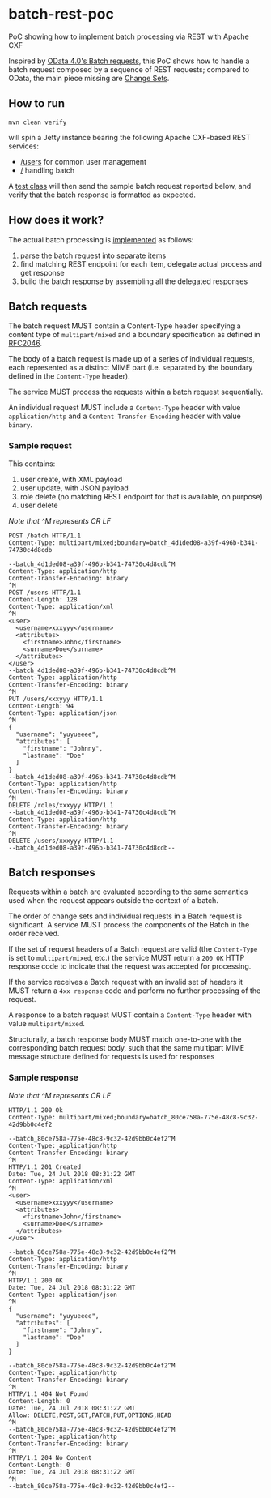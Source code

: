 # batch-rest-poc
PoC showing how to implement batch processing via REST with Apache CXF

Inspired by [OData 4.0's Batch requests](http://docs.oasis-open.org/odata/odata/v4.0/os/part1-protocol/odata-v4.0-os-part1-protocol.html#_Toc372793748), this PoC shows how to handle a batch request composed by a sequence of REST requests; compared to OData, the main piece missing are [Change Sets](http://docs.oasis-open.org/odata/odata/v4.0/os/part1-protocol/odata-v4.0-os-part1-protocol.html#_Change_Sets).

## How to run

```
mvn clean verify
```

will spin a Jetty instance bearing the following Apache CXF-based REST services:
* [/users](https://github.com/ilgrosso/batch-rest-poc/blob/master/src/main/java/net/tirasa/batch/rest/poc/api/UserService.java) for common user management
* [/](https://github.com/ilgrosso/batch-rest-poc/blob/master/src/main/java/net/tirasa/batch/rest/poc/api/RootService.java) handling batch

A [test class](https://github.com/ilgrosso/batch-rest-poc/blob/master/src/test/java/net/tirasa/batch/rest/poc/BasicITCase.java) will then send the sample batch request reported below, and verify that the batch response is formatted as expected.

## How does it work?

The actual batch processing is [implemented](https://github.com/ilgrosso/batch-rest-poc/blob/master/src/main/java/net/tirasa/batch/rest/poc/impl/RootServiceImpl.java#L94) as follows:

1. parse the batch request into separate items
1. find matching REST endpoint for each item, delegate actual process and get response
1. build the batch response by assembling all the delegated responses

## Batch requests

The batch request MUST contain a Content-Type header specifying a content type of `multipart/mixed` and a boundary specification as defined in [RFC2046](https://tools.ietf.org/html/rfc2046).

The body of a batch request is made up of a series of individual requests, each represented as a distinct MIME part (i.e. separated by the boundary defined in the `Content-Type` header).

The service MUST process the requests within a batch request sequentially. 

An individual request MUST include a `Content-Type` header with value `application/http` and a `Content-Transfer-Encoding` header with value `binary`.

### Sample request
This contains:
1. user create, with XML payload
1. user update, with JSON payload
1. role delete (no matching REST endpoint for that is available, on purpose)
1. user delete

_Note that ^M represents CR LF_

```
POST /batch HTTP/1.1
Content-Type: multipart/mixed;boundary=batch_4d1ded08-a39f-496b-b341-74730c4d8cdb

--batch_4d1ded08-a39f-496b-b341-74730c4d8cdb^M
Content-Type: application/http
Content-Transfer-Encoding: binary
^M
POST /users HTTP/1.1
Content-Length: 128
Content-Type: application/xml
^M
<user>
  <username>xxxyyy</username>
  <attributes>
    <firstname>John</firstname>
    <surname>Doe</surname>
  </attributes>
</user>
--batch_4d1ded08-a39f-496b-b341-74730c4d8cdb^M
Content-Type: application/http
Content-Transfer-Encoding: binary
^M
PUT /users/xxxyyy HTTP/1.1
Content-Length: 94
Content-Type: application/json
^M
{
  "username": "yuyueeee",
  "attributes": [
    "firstname": "Johnny",
    "lastname": "Doe"
  ]
}
--batch_4d1ded08-a39f-496b-b341-74730c4d8cdb^M
Content-Type: application/http
Content-Transfer-Encoding: binary
^M
DELETE /roles/xxxyyy HTTP/1.1
--batch_4d1ded08-a39f-496b-b341-74730c4d8cdb^M
Content-Type: application/http
Content-Transfer-Encoding: binary
^M
DELETE /users/xxxyyy HTTP/1.1
--batch_4d1ded08-a39f-496b-b341-74730c4d8cdb--

```

## Batch responses

Requests within a batch are evaluated according to the same semantics used when the request appears outside the context of a batch.

The order of change sets and individual requests in a Batch request is significant. A service MUST process the components of the Batch in the order received.

If the set of request headers of a Batch request are valid (the `Content-Type` is set to `multipart/mixed`, etc.) the service MUST return a `200 OK` HTTP response code to indicate that the request was accepted for processing.

If the service receives a Batch request with an invalid set of headers it MUST return a `4xx response` code and perform no further processing of the request.

A response to a batch request MUST contain a `Content-Type` header with value `multipart/mixed`.

Structurally, a batch response body MUST match one-to-one with the corresponding batch request body, such that the same multipart MIME message structure defined for requests is used for responses

### Sample response
_Note that ^M represents CR LF_

```
HTTP/1.1 200 Ok
Content-Type: multipart/mixed;boundary=batch_80ce758a-775e-48c8-9c32-42d9bb0c4ef2

--batch_80ce758a-775e-48c8-9c32-42d9bb0c4ef2^M
Content-Type: application/http
Content-Transfer-Encoding: binary
^M
HTTP/1.1 201 Created
Date: Tue, 24 Jul 2018 08:31:22 GMT
Content-Type: application/xml
^M
<user>
  <username>xxxyyy</username>
  <attributes>
    <firstname>John</firstname>
    <surname>Doe</surname>
  </attributes>
</user>

--batch_80ce758a-775e-48c8-9c32-42d9bb0c4ef2^M
Content-Type: application/http
Content-Transfer-Encoding: binary
^M
HTTP/1.1 200 OK
Date: Tue, 24 Jul 2018 08:31:22 GMT
Content-Type: application/json
^M
{
  "username": "yuyueeee",
  "attributes": [
    "firstname": "Johnny",
    "lastname": "Doe"
  ]
}

--batch_80ce758a-775e-48c8-9c32-42d9bb0c4ef2^M
Content-Type: application/http
Content-Transfer-Encoding: binary
^M
HTTP/1.1 404 Not Found
Content-Length: 0
Date: Tue, 24 Jul 2018 08:31:22 GMT
Allow: DELETE,POST,GET,PATCH,PUT,OPTIONS,HEAD
^M
--batch_80ce758a-775e-48c8-9c32-42d9bb0c4ef2^M
Content-Type: application/http
Content-Transfer-Encoding: binary
^M
HTTP/1.1 204 No Content
Content-Length: 0
Date: Tue, 24 Jul 2018 08:31:22 GMT
^M
--batch_80ce758a-775e-48c8-9c32-42d9bb0c4ef2--

```
